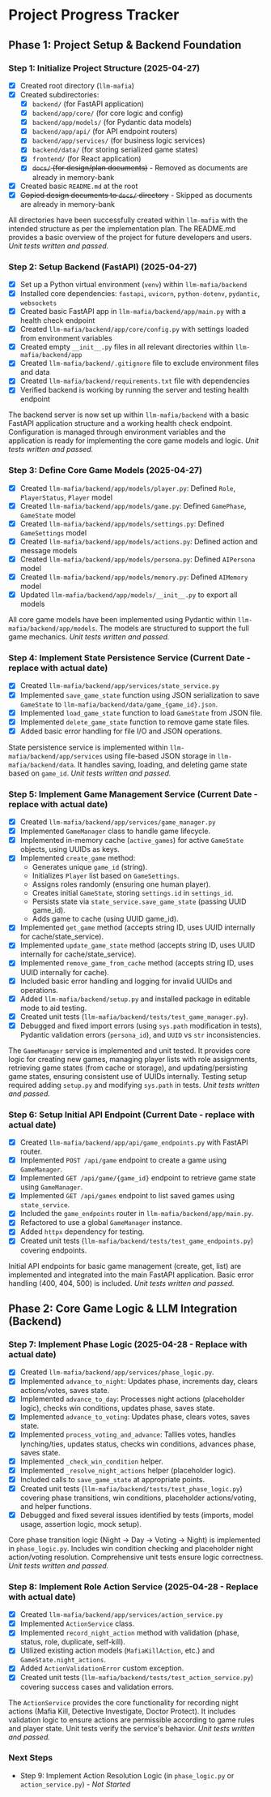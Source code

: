 # Project Progress Tracker

## Phase 1: Project Setup & Backend Foundation

### Step 1: Initialize Project Structure (2025-04-27)

- [x] Created root directory (`llm-mafia`)
- [x] Created subdirectories:
  - [x] `backend/` (for FastAPI application)
  - [x] `backend/app/core/` (for core logic and config)
  - [x] `backend/app/models/` (for Pydantic data models)
  - [x] `backend/app/api/` (for API endpoint routers)
  - [x] `backend/app/services/` (for business logic services)
  - [x] `backend/data/` (for storing serialized game states)
  - [x] `frontend/` (for React application)
  - [x] ~~`docs/` (for design/plan documents)~~ - Removed as documents are already in memory-bank
- [x] Created basic `README.md` at the root
- [x] ~~Copied design documents to `docs/` directory~~ - Skipped as documents are already in memory-bank

All directories have been successfully created within `llm-mafia` with the intended structure as per the implementation plan. The README.md provides a basic overview of the project for future developers and users.
*Unit tests written and passed.*

### Step 2: Setup Backend (FastAPI) (2025-04-27)

- [x] Set up a Python virtual environment (`venv`) within `llm-mafia/backend`
- [x] Installed core dependencies: `fastapi`, `uvicorn`, `python-dotenv`, `pydantic`, `websockets`
- [x] Created basic FastAPI app in `llm-mafia/backend/app/main.py` with a health check endpoint
- [x] Created `llm-mafia/backend/app/core/config.py` with settings loaded from environment variables
- [x] Created empty `__init__.py` files in all relevant directories within `llm-mafia/backend/app`
- [x] Created `llm-mafia/backend/.gitignore` file to exclude environment files and data
- [x] Created `llm-mafia/backend/requirements.txt` file with dependencies
- [x] Verified backend is working by running the server and testing health endpoint

The backend server is now set up within `llm-mafia/backend` with a basic FastAPI application structure and a working health check endpoint. Configuration is managed through environment variables and the application is ready for implementing the core game models and logic.
*Unit tests written and passed.*

### Step 3: Define Core Game Models (2025-04-27)

- [x] Created `llm-mafia/backend/app/models/player.py`: Defined `Role`, `PlayerStatus`, `Player` model
- [x] Created `llm-mafia/backend/app/models/game.py`: Defined `GamePhase`, `GameState` model
- [x] Created `llm-mafia/backend/app/models/settings.py`: Defined `GameSettings` model
- [x] Created `llm-mafia/backend/app/models/actions.py`: Defined action and message models
- [x] Created `llm-mafia/backend/app/models/persona.py`: Defined `AIPersona` model
- [x] Created `llm-mafia/backend/app/models/memory.py`: Defined `AIMemory` model
- [x] Updated `llm-mafia/backend/app/models/__init__.py` to export all models

All core game models have been implemented using Pydantic within `llm-mafia/backend/app/models`. The models are structured to support the full game mechanics.
*Unit tests written and passed.*

### Step 4: Implement State Persistence Service (Current Date - replace with actual date)

- [x] Created `llm-mafia/backend/app/services/state_service.py`
- [x] Implemented `save_game_state` function using JSON serialization to save `GameState` to `llm-mafia/backend/data/game_{game_id}.json`.
- [x] Implemented `load_game_state` function to load `GameState` from JSON file.
- [x] Implemented `delete_game_state` function to remove game state files.
- [x] Added basic error handling for file I/O and JSON operations.

State persistence service is implemented within `llm-mafia/backend/app/services` using file-based JSON storage in `llm-mafia/backend/data`. It handles saving, loading, and deleting game state based on `game_id`.
*Unit tests written and passed.*

### Step 5: Implement Game Management Service (Current Date - replace with actual date)

- [x] Created `llm-mafia/backend/app/services/game_manager.py`
- [x] Implemented `GameManager` class to handle game lifecycle.
- [x] Implemented in-memory cache (`active_games`) for active `GameState` objects, using UUIDs as keys.
- [x] Implemented `create_game` method:
    - Generates unique `game_id` (string).
    - Initializes `Player` list based on `GameSettings`.
    - Assigns roles randomly (ensuring one human player).
    - Creates initial `GameState`, storing `settings.id` in `settings_id`.
    - Persists state via `state_service.save_game_state` (passing UUID game_id).
    - Adds game to cache (using UUID game_id).
- [x] Implemented `get_game` method (accepts string ID, uses UUID internally for cache/state_service).
- [x] Implemented `update_game_state` method (accepts string ID, uses UUID internally for cache/state_service).
- [x] Implemented `remove_game_from_cache` method (accepts string ID, uses UUID internally for cache).
- [x] Included basic error handling and logging for invalid UUIDs and operations.
- [x] Added `llm-mafia/backend/setup.py` and installed package in editable mode to aid testing.
- [x] Created unit tests (`llm-mafia/backend/tests/test_game_manager.py`).
- [x] Debugged and fixed import errors (using `sys.path` modification in tests), Pydantic validation errors (`persona_id`), and `UUID` vs `str` inconsistencies.

The `GameManager` service is implemented and unit tested. It provides core logic for creating new games, managing player lists with role assignments, retrieving game states (from cache or storage), and updating/persisting game states, ensuring consistent use of UUIDs internally. Testing setup required adding `setup.py` and modifying `sys.path` in tests.
*Unit tests written and passed.*

### Step 6: Setup Initial API Endpoint (Current Date - replace with actual date)

- [x] Created `llm-mafia/backend/app/api/game_endpoints.py` with FastAPI router.
- [x] Implemented `POST /api/game` endpoint to create a game using `GameManager`.
- [x] Implemented `GET /api/game/{game_id}` endpoint to retrieve game state using `GameManager`.
- [x] Implemented `GET /api/games` endpoint to list saved games using `state_service`.
- [x] Included the `game_endpoints` router in `llm-mafia/backend/app/main.py`.
- [x] Refactored to use a global `GameManager` instance.
- [x] Added `httpx` dependency for testing.
- [x] Created unit tests (`llm-mafia/backend/tests/test_game_endpoints.py`) covering endpoints.

Initial API endpoints for basic game management (create, get, list) are implemented and integrated into the main FastAPI application. Basic error handling (400, 404, 500) is included.
*Unit tests written and passed.*

## Phase 2: Core Game Logic & LLM Integration (Backend)

### Step 7: Implement Phase Logic (2025-04-28 - Replace with actual date)

- [x] Created `llm-mafia/backend/app/services/phase_logic.py`.
- [x] Implemented `advance_to_night`: Updates phase, increments day, clears actions/votes, saves state.
- [x] Implemented `advance_to_day`: Processes night actions (placeholder logic), checks win conditions, updates phase, saves state.
- [x] Implemented `advance_to_voting`: Updates phase, clears votes, saves state.
- [x] Implemented `process_voting_and_advance`: Tallies votes, handles lynching/ties, updates status, checks win conditions, advances phase, saves state.
- [x] Implemented `_check_win_condition` helper.
- [x] Implemented `_resolve_night_actions` helper (placeholder logic).
- [x] Included calls to `save_game_state` at appropriate points.
- [x] Created unit tests (`llm-mafia/backend/tests/test_phase_logic.py`) covering phase transitions, win conditions, placeholder actions/voting, and helper functions.
- [x] Debugged and fixed several issues identified by tests (imports, model usage, assertion logic, mock setup).

Core phase transition logic (Night -> Day -> Voting -> Night) is implemented in `phase_logic.py`. Includes win condition checking and placeholder night action/voting resolution. Comprehensive unit tests ensure logic correctness.
*Unit tests written and passed.*

### Step 8: Implement Role Action Service (2025-04-28 - Replace with actual date)

- [x] Created `llm-mafia/backend/app/services/action_service.py`
- [x] Implemented `ActionService` class.
- [x] Implemented `record_night_action` method with validation (phase, status, role, duplicate, self-kill).
- [x] Utilized existing action models (`MafiaKillAction`, etc.) and `GameState.night_actions`.
- [x] Added `ActionValidationError` custom exception.
- [x] Created unit tests (`llm-mafia/backend/tests/test_action_service.py`) covering success cases and validation errors.

The `ActionService` provides the core functionality for recording night actions (Mafia Kill, Detective Investigate, Doctor Protect). It includes validation logic to ensure actions are permissible according to game rules and player state. Unit tests verify the service's behavior.
*Unit tests written and passed.*

### Next Steps
- Step 9: Implement Action Resolution Logic (in `phase_logic.py` or `action_service.py`) - *Not Started*